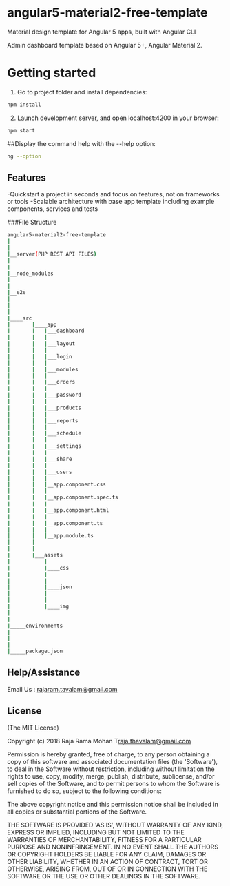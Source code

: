 # angular5-material2-free-template
Material design template for Angular 5 apps, built with Angular CLI

Admin dashboard template based on Angular 5+, Angular Material 2.


# Getting started

1. Go to project folder and install dependencies:

```sh
npm install
```

2. Launch development server, and open localhost:4200 in your browser:

```sh
npm start
```

##Display the command help with the  --help option:

```bash
ng --option
```

## Features
-Quickstart a project in seconds and focus on features, not on frameworks or tools
-Scalable architecture with base app template including example components, services and tests



###File Structure


```bash
angular5-material2-free-template
|
|
|__server(PHP REST API FILES)
|
|
|__node_modules
|
|
|__e2e
|
|
|
|____src
|      	|____app
|      	|	|___dashboard
|		|	|
|		|	|___layout
|		|	|
|		|	|___login
|		|	|		
|		|	|___modules							
|		|	|
|		|	|___orders
|		|	|
|		|	|___password			
|		|	|
|		|	|___products				
|		|	|	
|		|	|___reports
|		|	|
|		|	|___schedule
|		|	|
|		|	|___settings
|		|	|
|		|	|___share
|		|	|
|		|	|___users
|		|	|
|		|	|__app.component.css
|		|	|
|		|	|__app.component.spec.ts
|		|	|
|		|	|__app.component.html
|		|	|
|		|	|__app.component.ts
|		|	|
|		|	|__app.module.ts
|		|
|		|
|		|___assets			
|			|
|    		|____css
|    		|    
|    		|
|    		|____json
|   		|   
|    		|
|    		|____img
|
|
|_____environments
|
|
|
|_____package.json

 ```

## Help/Assistance

Email Us : rajaram.tavalam@gmail.com          


## License


(The MIT License)

Copyright (c) 2018 Raja Rama Mohan T<raja.thavalam@gmail.com>

Permission is hereby granted, free of charge, to any person obtaining
a copy of this software and associated documentation files (the
'Software'), to deal in the Software without restriction, including
without limitation the rights to use, copy, modify, merge, publish,
distribute, sublicense, and/or sell copies of the Software, and to
permit persons to whom the Software is furnished to do so, subject to
the following conditions:

The above copyright notice and this permission notice shall be
included in all copies or substantial portions of the Software.

THE SOFTWARE IS PROVIDED 'AS IS', WITHOUT WARRANTY OF ANY KIND,
EXPRESS OR IMPLIED, INCLUDING BUT NOT LIMITED TO THE WARRANTIES OF
MERCHANTABILITY, FITNESS FOR A PARTICULAR PURPOSE AND NONINFRINGEMENT.
IN NO EVENT SHALL THE AUTHORS OR COPYRIGHT HOLDERS BE LIABLE FOR ANY
CLAIM, DAMAGES OR OTHER LIABILITY, WHETHER IN AN ACTION OF CONTRACT,
TORT OR OTHERWISE, ARISING FROM, OUT OF OR IN CONNECTION WITH THE
SOFTWARE OR THE USE OR OTHER DEALINGS IN THE SOFTWARE.




